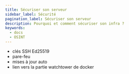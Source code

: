 ```yaml
---
title: Sécuriser son serveur
sidebar_label: Sécurité
pagination_label: Sécuriser son serveur
description: Pourquoi et comment sécuriser son infra ?
keywords:
  - docs
  - OSINT
---
```


- clés SSH Ed25519
- pare-feu
- mises à jour auto
- lien vers la partie watchtower de docker